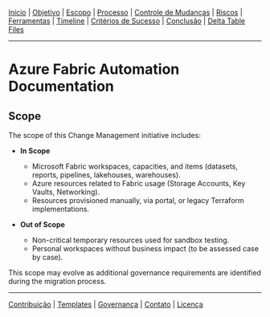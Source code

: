 [Início](README.md) | [Objetivo](01-objective.md) | [Escopo](02-scope.md) | [Processo](03-process-overview.md) | [Controle de Mudanças](04-change-control.md) | [Riscos](05-risks.md) | [Ferramentas](06-tools.md) | [Timeline](07-timeline.md) | [Critérios de Sucesso](08-success-criteria.md) | 
[Conclusão](09-conclusion.md) | 
[Delta Table Files](delta-file-benefits.md)

---
# Azure Fabric Automation Documentation

## Scope

The scope of this Change Management initiative includes:

- **In Scope**
  - Microsoft Fabric workspaces, capacities, and items (datasets, reports, pipelines, lakehouses, warehouses).
  - Azure resources related to Fabric usage (Storage Accounts, Key Vaults, Networking).
  - Resources provisioned manually, via portal, or legacy Terraform implementations.

- **Out of Scope**
  - Non-critical temporary resources used for sandbox testing.
  - Personal workspaces without business impact (to be assessed case by case).

This scope may evolve as additional governance requirements are identified during the migration process.

---
[Contribuição](CONTRIBUTING.md) | [Templates](templates/change-request-template.md) | 
[Governança](01-objective.md) | [Contato](mailto:contato@empresa.com) | [Licença](../LICENSE)

